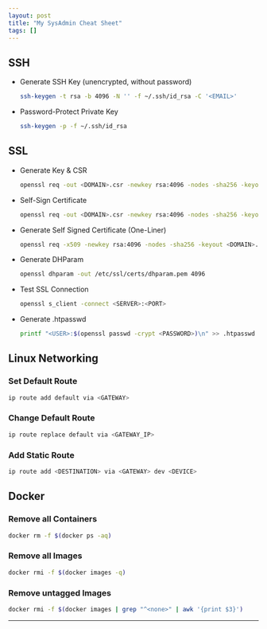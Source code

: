 ```yaml
---
layout: post
title: "My SysAdmin Cheat Sheet"
tags: []
---
```


## SSH
- Generate SSH Key (unencrypted, without password)
  ```bash
  ssh-keygen -t rsa -b 4096 -N '' -f ~/.ssh/id_rsa -C '<EMAIL>'
  ```
- Password-Protect Private Key
  ```bash
  ssh-keygen -p -f ~/.ssh/id_rsa
  ```

## SSL
- Generate Key & CSR
  ```bash
  openssl req -out <DOMAIN>.csr -newkey rsa:4096 -nodes -sha256 -keyout <DOMAIN>.key -subj "/CN=<DOMAIN>"
  ```
- Self-Sign Certificate
  ```bash
  openssl req -out <DOMAIN>.csr -newkey rsa:4096 -nodes -sha256 -keyout <DOMAIN>.key -subj "/CN=<DOMAIN>"
  ```
- Generate Self Signed Certificate (One-Liner)
  ```bash
  openssl req -x509 -newkey rsa:4096 -nodes -sha256 -keyout <DOMAIN>.key -out <DOMAIN>.pem -days 365 -subj "/CN=<DOMAIN>"
  ```
- Generate DHParam
  ```bash
  openssl dhparam -out /etc/ssl/certs/dhparam.pem 4096
  ```
- Test SSL Connection
  ```bash
  openssl s_client -connect <SERVER>:<PORT>
  ```
- Generate .htpasswd
  ```bash
  printf "<USER>:$(openssl passwd -crypt <PASSWORD>)\n" >> .htpasswd
  ```

## Linux Networking

### Set Default Route
```bash
ip route add default via <GATEWAY>
```

### Change Default Route
```bash
ip route replace default via <GATEWAY_IP>
```

### Add Static Route
```bash
ip route add <DESTINATION> via <GATEWAY> dev <DEVICE>
```

## Docker
### Remove all Containers
```bash
docker rm -f $(docker ps -aq)
```

### Remove all Images
```bash
docker rmi -f $(docker images -q)
```

### Remove untagged Images
```bash
docker rmi -f $(docker images | grep "^<none>" | awk '{print $3}')
```

---
